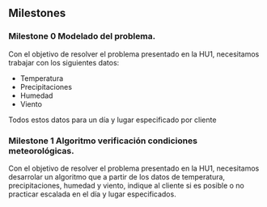 ## Milestones

### Milestone 0 Modelado del problema.
Con el objetivo de resolver el problema presentado en la HU1, necesitamos trabajar con los siguientes datos:
- Temperatura
- Precipitaciones
- Humedad
- Viento
  
Todos estos datos para un día y lugar especificado por cliente

### Milestone 1 Algoritmo verificación condiciones meteorológicas.
Con el objetivo de resolver el problema presentado en la HU1, necesitamos desarrolar un algoritmo que a partir de los datos de temperatura, precipitaciones, humedad y viento, indique al cliente si es posible o no practicar escalada en el día y lugar especificados.
